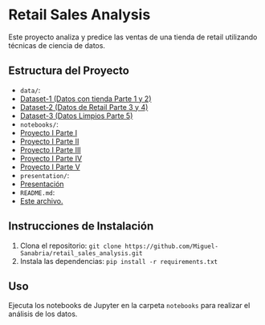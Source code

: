 # Retail Sales Analysis

Este proyecto analiza y predice las ventas de una tienda de retail utilizando técnicas de ciencia de datos.

## Estructura del Proyecto

- `data/`:
- [Dataset-1 (Datos con tienda Parte 1 y 2)](https://github.com/Miguel-Sanabria/retail_sales_analysis/blob/proyecto_retail/Datos_tienda.csv)
- [Dataset-2 (Datos de Retail Parte 3 y 4)](https://github.com/Miguel-Sanabria/retail_sales_analysis/blob/proyecto_retail/retail_sales_dataset.csv)
- [Dataset-3 (Datos Limpios Parte 5)](https://github.com/Miguel-Sanabria/retail_sales_analysis/blob/proyecto_retail/retail_sales_ds_limpio.csv)
- `notebooks/`:
- [Proyecto I Parte I](https://github.com/Miguel-Sanabria/retail_sales_analysis/blob/proyecto_retail/10_Predicci%C3%B3n_Ventas_Parte_1_(Proyecto_I_Core).ipynb)
- [Proyecto I Parte II](https://github.com/Miguel-Sanabria/retail_sales_analysis/blob/proyecto_retail/6_Predicci%C3%B3n_Ventas_Parte_2_(Proyecto_I_Core).ipynb)
- [Proyecto I Parte III](https://github.com/Miguel-Sanabria/retail_sales_analysis/blob/proyecto_retail/5_Predicci%C3%B3n_Ventas_Parte_3_(Proyecto_I_Core).ipynb)
- [Proyecto I Parte IV](https://github.com/Miguel-Sanabria/retail_sales_analysis/blob/proyecto_retail/5_Predicci%C3%B3n_Ventas_Parte_4_(Proyecto_I_Core).ipynb)
- [Proyecto I Parte V](https://github.com/Miguel-Sanabria/retail_sales_analysis/blob/proyecto_retail/13_Predicci%C3%B3n_Ventas_Parte_5_(Proyecto_I_Core).ipynb)
- `presentation/`:
- [Presentación](https://github.com/Miguel-Sanabria/retail_sales_analysis/blob/proyecto_retail/14-Presentaci%C3%B3n%20de%20trabajo.pptx)
- `README.md`:
- [Este archivo.](https://github.com/Miguel-Sanabria/retail_sales_analysis/edit/proyecto_retail/README.md)

## Instrucciones de Instalación

1. Clona el repositorio: `git clone https://github.com/Miguel-Sanabria/retail_sales_analysis.git`
2. Instala las dependencias: `pip install -r requirements.txt`

## Uso

Ejecuta los notebooks de Jupyter en la carpeta `notebooks` para realizar el análisis de los datos.
